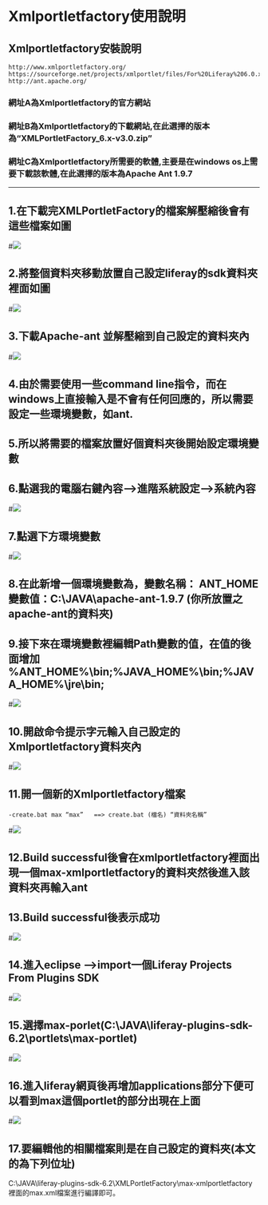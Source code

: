 # Xmlportletfactory使用說明

## Xmlportletfactory安裝說明

	http://www.xmlportletfactory.org/ 
	https://sourceforge.net/projects/xmlportlet/files/For%20Liferay%206.0.x/
	http://ant.apache.org/

### 網址A為Xmlportletfactory的官方網站
### 網址B為Xmlportletfactory的下載網站,在此選擇的版本為“XMLPortletFactory_6.x-v3.0.zip”
### 網址C為Xmlportletfactory所需要的軟體,主要是在windows os上需要下載該軟體,在此選擇的版本為Apache Ant 1.9.7

---

## 1.在下載完XMLPortletFactory的檔案解壓縮後會有這些檔案如圖

#![](XMLportletfactory/image/XMLPortletFactory001.png)

## 2.將整個資料夾移動放置自己設定liferay的sdk資料夾裡面如圖

#![](XMLportletfactory/image/XMLPortletFactory002.png)

## 3.下載Apache-ant 並解壓縮到自己設定的資料夾內

#![](XMLportletfactory/image/XMLPortletFactory003.png)

## 4.由於需要使用一些command line指令，而在windows上直接輸入是不會有任何回應的，所以需要設定一些環境變數，如ant.

## 5.所以將需要的檔案放置好個資料夾後開始設定環境變數
## 6.點選我的電腦右鍵內容-->進階系統設定-->系統內容

#![](XMLportletfactory/image/XMLPortletFactory004.png)

## 7.點選下方環境變數

#![](XMLportletfactory/image/XMLPortletFactory005.png)

## 8.在此新增一個環境變數為，變數名稱： ANT_HOME  變數值：C:\JAVA\apache-ant-1.9.7 (你所放置之apache-ant的資料夾)

## 9.接下來在環境變數裡編輯Path變數的值，在值的後面增加  %ANT_HOME%\bin;%JAVA_HOME%\bin;%JAVA_HOME%\jre\bin;

#![](XMLportletfactory/image/XMLPortletFactory006.png)

## 10.開啟命令提示字元輸入自己設定的Xmlportletfactory資料夾內

#![](XMLportletfactory/image/XMLPortletFactory007.png)

## 11.開一個新的Xmlportletfactory檔案 
	-create.bat max “max”   ==>	create.bat (檔名) “資料夾名稱”

#![](XMLportletfactory/image/XMLPortletFactory008.png)

## 12.Build successful後會在xmlportletfactory裡面出現一個max-xmlportletfactory的資料夾然後進入該資料夾再輸入ant
## 13.Build successful後表示成功

#![](XMLportletfactory/image/XMLPortletFactory009.png)

## 14.進入eclipse -->import一個Liferay Projects From Plugins SDK

#![](XMLportletfactory/image/XMLPortletFactory010.png)

## 15.選擇max-porlet(C:\JAVA\liferay-plugins-sdk-6.2\portlets\max-portlet)

#![](XMLportletfactory/image/XMLPortletFactory011.png)

## 16.進入liferay網頁後再增加applications部分下便可以看到max這個portlet的部分出現在上面

#![](XMLportletfactory/image/XMLPortletFactory012.png)

## 17.要編輯他的相關檔案則是在自己設定的資料夾(本文的為下列位址)
C:\JAVA\liferay-plugins-sdk-6.2\XMLPortletFactory\max-xmlportletfactory
裡面的max.xml檔案進行編譯即可。

